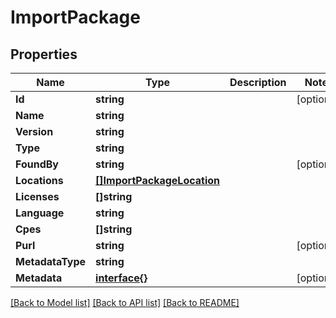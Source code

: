 # ImportPackage

## Properties

Name | Type | Description | Notes
------------ | ------------- | ------------- | -------------
**Id** | **string** |  | [optional] 
**Name** | **string** |  | 
**Version** | **string** |  | 
**Type** | **string** |  | 
**FoundBy** | **string** |  | [optional] 
**Locations** | [**[]ImportPackageLocation**](ImportPackageLocation.md) |  | 
**Licenses** | **[]string** |  | 
**Language** | **string** |  | 
**Cpes** | **[]string** |  | 
**Purl** | **string** |  | [optional] 
**MetadataType** | **string** |  | 
**Metadata** | [**interface{}**](.md) |  | [optional] 

[[Back to Model list]](../README.md#documentation-for-models) [[Back to API list]](../README.md#documentation-for-api-endpoints) [[Back to README]](../README.md)


